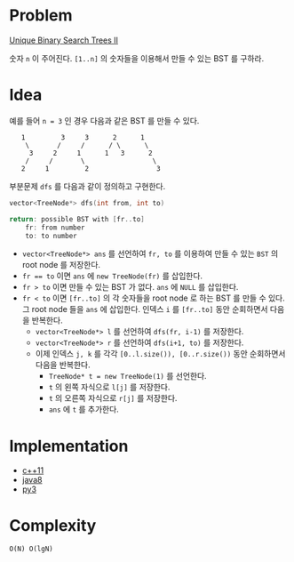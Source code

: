 # Problem

[Unique Binary Search Trees II](https://leetcode.com/problems/unique-binary-search-trees-ii/)

숫자 `n` 이 주어진다. `[1..n]` 의 숫자들을 이용해서
만들 수 있는 BST 를 구하라.

# Idea

예를 들어 `n = 3` 인 경우 다음과 같은 BST 를 만들 수 있다.

```
   1         3     3      2      1
    \       /     /      / \      \
     3     2     1      1   3      2
    /     /       \                 \
   2     1         2                 3
```

부분문제 `dfs` 를 다음과 같이 정의하고 구현한다.

```c
vector<TreeNode*> dfs(int from, int to)

return: possible BST with [fr..to]
    fr: from number
    to: to number
```
* `vector<TreeNode*> ans` 를 선언하여 `fr, to` 를 이용하여 만들 수
  있는 `BST` 의 root node 를 저장한다.
* `fr == to` 이면 `ans` 에 `new TreeNode(fr)` 를 삽입한다.
* `fr > to` 이면 만들 수 있는 BST 가 없다. `ans` 에 `NULL` 를 삽입한다.
* `fr < to` 이면 `[fr..to]` 의 각 숫자들을 root node 로 하는 BST 를
  만들 수 있다. 그 root node 들을 `ans` 에 삽입한다. 인덱스 `i` 를
  `[fr..to]` 동안 순회하면서 다음을 반복한다.
  * `vector<TreeNode*> l` 를 선언하여 `dfs(fr, i-1)` 를 저장한다.
  * `vector<TreeNode*> r` 를 선언하여 `dfs(i+1, to)` 를 저장한다.
  * 이제 인덱스 `j, k` 를 각각 `[0..l.size()), [0..r.size())` 동안
    순회하면서 다음을 반복한다.
    * `TreeNode* t = new TreeNode(1)` 를 선언한다.
    * `t` 의 왼쪽 자식으로 `l[j]` 를 저장한다.
    * `t` 의 오른쪽 자식으로 `r[j]` 를 저장한다.
    * `ans` 에 `t` 를 추가한다.

# Implementation

* [c++11](a.cpp)
* [java8](Solution.java)
* [py3](a.py)

# Complexity

```
O(N) O(lgN)
```
